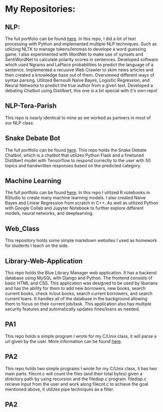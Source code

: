 # My Repositories:

## NLP:
The full portfolio can be found [here](bridgettebxp13.github.io/NLP).
In this repo, I did a lot of text processing with Python and implemented multiple NLP techniques. Such as utilizing NLTK to manage tokens/lemmas to develope a word guessing game. I also experimented with WordNet to make use of synsets and SentiWordNet to calculate polarity scores in sentences. Developed software which used Ngrams and LaPlace probabilities to predict the language of a sentence. Implemented a recusive Web Crawler to skim news articles and then created a knowledge base out of them. Overviewed different ways of syntax parsing. Utilized Bernoulli Naive Bayes, Logisitic Regression, and Neural Networks to predict the true author from a given text. Developed a debating Chatbot using Distilbert, this one is a bit special with it's own repo!

## NLP-Tera-Parish
This repo is nearly identical to mine as we worked as partners in most of our NLP class.

## Snake Debate Bot
The full portfolio can be found [here](https://bridgettebxp13.github.io/Snake-Debate-Bot/).
This repo holds the Snake Debate Chatbot, which is a chatbot that utilizes Python Flask and a finetuned Distilbert model with Tensorflow to respond correctly to the user with 50 topics and handwritten responses based on the predicted category.

## Machine Learning
The full portfolio can be found [here](https://bridgettebxp13.github.io/Machine-Learning/).
In this repo I utilized R notebooks in RStudio to create many machine learning models. I also created Naive Bayes and Linear Regression from scratch in C++. As well as utilized Python with Google Collab and Jupyter Notebook to further explore different models, neural networks, and deeplearning.

## Web_Class
This repository holds some simple markdown websites I used as homework for students I teach on the side.

## Library-Web-Application
This repo holds the Blue Library Manager web application. It has a backend database using MySQL with Django and Python. The frontend consists of basic HTML and CSS. This application was designed to be used by libarians and has the ability for them to add new borrowers, new books, search current books, check in/out books, search current borrowers, and search current loans. It handles all of the database in the background allowing them to focus on their current job/task. This application also has multiple security features and automatically updates fines/loans as needed. 

## PA1
This repo holds a simple program I wrote for my C/Unix class, it will parse a url given by the user. More information can be found [here](https://github.com/BridgetteBXP13/PA1).

## PA2
This repo holds two simple programs I wrote for my C/Unix class, it has two main parts. filecnt.c will count the files (and their total bytes) given a directory path by using recursion and the filedisp.c program. filedisp.c recieve input from the user and work along filecnt.c to achieve the goal mentioned above, it utilizes pipe techniques as a filter. 

## PA2
